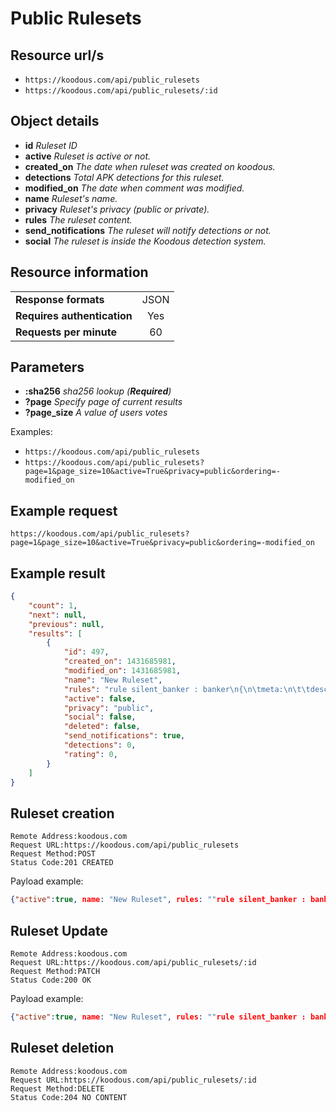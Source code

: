 # Public Rulesets

## Resource url/s

* `https://koodous.com/api/public_rulesets`
* `https://koodous.com/api/public_rulesets/:id`

## Object details

* **id** _Ruleset ID_
* **active** _Ruleset is active or not._
* **created_on** _The date when ruleset was created on koodous._
* **detections** _Total APK detections for this ruleset._
* **modified_on** _The date when comment was modified._
* **name** _Ruleset's name._
* **privacy** _Ruleset's privacy (public or private)._
* **rules** _The ruleset content._
* **send_notifications** _The ruleset will notify detections or not._
* **social** _The ruleset is inside the Koodous detection system._

## Resource information

| | |
| ------------- |:-------------:|
| **Response formats** | JSON |
| **Requires authentication** | Yes |
| **Requests per minute** | 60|

## Parameters

* **:sha256** _sha256 lookup (**Required**)_
* **?page** _Specify page of current results_
* **?page_size** _A value of users votes_

Examples:

* `https://koodous.com/api/public_rulesets`
* `https://koodous.com/api/public_rulesets?page=1&page_size=10&active=True&privacy=public&ordering=-modified_on`

## Example request

`https://koodous.com/api/public_rulesets?page=1&page_size=10&active=True&privacy=public&ordering=-modified_on`

## Example result
```json
{
    "count": 1,
    "next": null,
    "previous": null,
    "results": [
        {
            "id": 497,
            "created_on": 1431685981,
            "modified_on": 1431685981,
            "name": "New Ruleset",
            "rules": "rule silent_banker : banker\n{\n\tmeta:\n\t\tdescription = \"This is just an example\"\n\t\tthread_level = 3\n\t\tin_the_wild = true\n\n\tstrings:\n\t\t$a = {6A 40 68 00 30 00 00 6A 14 8D 91}\n\t\t$b = {8D 4D B0 2B C1 83 C0 27 99 6A 4E 59 F7 F9}\n\t\t$c = \"UVODFRYSIHLNWPEJXQZAKCBGMT\"\n\n\tcondition:\n\t\t$a or $b or $c\n}",
            "active": false,
            "privacy": "public",
            "social": false,
            "deleted": false,
            "send_notifications": true,
            "detections": 0,
            "rating": 0,
        }
    ]
}
```

## Ruleset creation
```
Remote Address:koodous.com
Request URL:https://koodous.com/api/public_rulesets
Request Method:POST
Status Code:201 CREATED
```

Payload example:

```json
{"active":true, name: "New Ruleset", rules: ""rule silent_banker : banker\n{\n\tmeta:\n\t\tdescription = \"This is just an example\"\n\t\tthread_level = 3\n\t\tin_the_wild = true\n\n\tstrings:\n\t\t$a = {6A 40 68 00 30 00 00 6A 14 8D 91}\n\t\t$b = {8D 4D B0 2B C1 83 C0 27 99 6A 4E 59 F7 F9}\n\t\t$c = \"UVODFRYSIHLNWPEJXQZAKCBGMT\"\n\n\tcondition:\n\t\t$a or $b or $c\n}"}
```

## Ruleset Update
```
Remote Address:koodous.com
Request URL:https://koodous.com/api/public_rulesets/:id
Request Method:PATCH
Status Code:200 OK
```

Payload example:

```json
{"active":true, name: "New Ruleset", rules: ""rule silent_banker : banker\n{\n\tmeta:\n\t\tdescription = \"This is just an example\"\n\t\tthread_level = 3\n\t\tin_the_wild = true\n\n\tstrings:\n\t\t$a = {6A 40 68 00 30 00 00 6A 14 8D 91}\n\t\t$b = {8D 4D B0 2B C1 83 C0 27 99 6A 4E 59 F7 F9}\n\t\t$c = \"UVODFRYSIHLNWPEJXQZAKCBGMT\"\n\n\tcondition:\n\t\t$a or $b or $c\n}"}
```

## Ruleset deletion

```
Remote Address:koodous.com
Request URL:https://koodous.com/api/public_rulesets/:id
Request Method:DELETE
Status Code:204 NO CONTENT
```